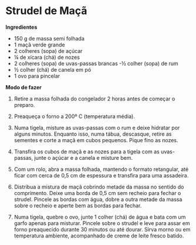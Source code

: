 # Strudel de Maçã   

**Ingredientes**
- 150 g de massa semi folhada
- 1 maçã verde grande
- 2 colheres (sopa) de açúcar
- ¼ de xícara (chá) de nozes
- 2 colheres (sopa) de uvas-passas brancas
-½ colher (sopa) de rum
- ½ colher (chá) de canela em pó
- 1 ovo para pincelar

**Modo de fazer**
1. Retire a massa folhada do congelador 2 horas antes de começar o preparo.
2. Preaqueça o forno a 200º C (temperatura média).
3. Numa tigela, misture as uvas-passas com o rum e deixe hidratar por alguns minutos. Enquanto isso, numa tábua, descasque, retire as sementes e corte a maçã em cubos pequenos. Pique fino as nozes.
4. Transfira os cubos de maçã e as nozes para a tigela com as uvas-passas, junte o açúcar e a canela e misture bem.
5. Com um rolo, abra a massa folhada, mantendo o formato retangular, até ficar com cerca de 0,5 cm de espessura e transfira para uma assadeira.
6. Distribua a mistura de maçã cobrindo metade da massa no sentido do comprimento. Deixe uma borda de 0,5 cm sem recheio para fechar o strudel. Pincele as bordas com água, dobre a outra metade da massa sobre o recheio e aperte bem as bordas para fechar.

7. Numa tigela, quebre o ovo, junte 1 colher (chá) de água e bata com um garfo apenas para misturar. Pincele sobre o strudel e leve para assar em forno preaquecido durante 30 minutos ou até dourar. Sirva morno ou em temperatura ambiente, acompanhado de creme de leite fresco batido.







